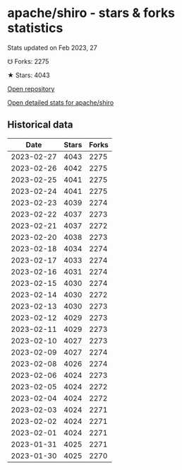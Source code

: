 # apache/shiro - stars & forks statistics

Stats updated on Feb 2023, 27

☋ Forks: 2275

★ Stars: 4043

[Open repository](https://github.com/apache/shiro)

[Open detailed stats for apache/shiro](https://reviewgithub.com/rep/apache/shiro)

## Historical data
| Date | Stars | Forks |
|------|-------|-------|
| 2023-02-27 | 4043 | 2275 | 
| 2023-02-26 | 4042 | 2275 | 
| 2023-02-25 | 4041 | 2275 | 
| 2023-02-24 | 4041 | 2275 | 
| 2023-02-23 | 4039 | 2274 | 
| 2023-02-22 | 4037 | 2273 | 
| 2023-02-21 | 4037 | 2272 | 
| 2023-02-20 | 4038 | 2273 | 
| 2023-02-18 | 4034 | 2274 | 
| 2023-02-17 | 4033 | 2274 | 
| 2023-02-16 | 4031 | 2274 | 
| 2023-02-15 | 4030 | 2274 | 
| 2023-02-14 | 4030 | 2272 | 
| 2023-02-13 | 4030 | 2273 | 
| 2023-02-12 | 4029 | 2273 | 
| 2023-02-11 | 4029 | 2273 | 
| 2023-02-10 | 4027 | 2273 | 
| 2023-02-09 | 4027 | 2274 | 
| 2023-02-08 | 4026 | 2274 | 
| 2023-02-06 | 4024 | 2273 | 
| 2023-02-05 | 4024 | 2272 | 
| 2023-02-04 | 4024 | 2272 | 
| 2023-02-03 | 4024 | 2271 | 
| 2023-02-02 | 4024 | 2271 | 
| 2023-02-01 | 4024 | 2271 | 
| 2023-01-31 | 4025 | 2271 | 
| 2023-01-30 | 4025 | 2270 | 


